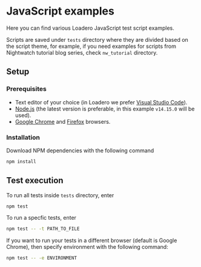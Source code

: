 # JavaScript examples

Here you can find various Loadero JavaScript test script examples.

Scripts are saved under `tests` directory where they are divided based on the
script theme, for example, if you need examples for scripts from Nightwatch
tutorial blog series, check `nw_tutorial` directory.

## Setup

### Prerequisites

- Text editor of your choice (in Loadero we prefer
  [Visual Studio Code](https://code.visualstudio.com/)).
- [Node.js](https://nodejs.org/) (the latest version is preferable, in this
  example `v14.15.0` will be used).
- [Google Chrome](https://www.google.com/chrome/) and
  [Firefox](https://www.mozilla.org/en-US/firefox/new/) browsers.

### Installation

Download NPM dependencies with the following command

```bash
npm install
```

## Test execution

To run all tests inside `tests` directory, enter

```bash
npm test
```

To run a specfic tests, enter

```bash
npm test -- -t PATH_TO_FILE
```

If you want to run your tests in a different browser (default is Google Chrome),
then specify environment with the following command:

```bash
npm test -- -e ENVIRONMENT
```
